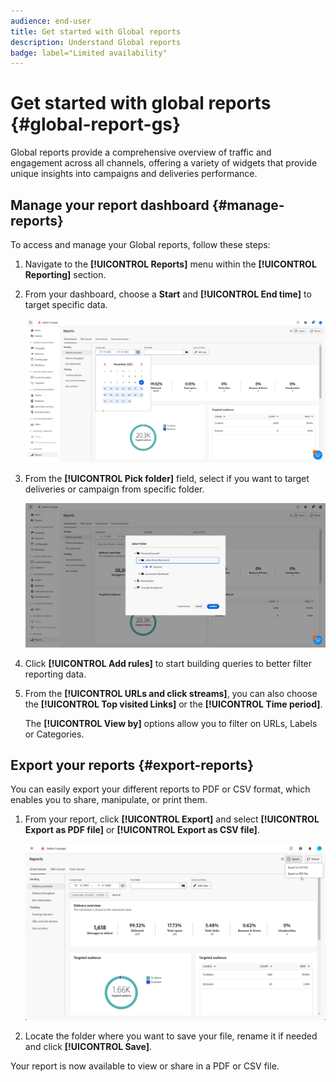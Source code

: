 ```yaml
---
audience: end-user
title: Get started with Global reports
description: Understand Global reports
badge: label="Limited availability"
---
```


# Get started with global reports {#global-report-gs}

Global reports provide a comprehensive overview of traffic and engagement across all channels, offering a variety of widgets that provide unique insights into campaigns and deliveries performance.

## Manage your report dashboard {#manage-reports}

To access and manage your Global reports, follow these steps:

1. Navigate to the **[!UICONTROL Reports]** menu within the **[!UICONTROL Reporting]** section.

1. From your dashboard, choose a **Start** and **[!UICONTROL End time]** to target specific data.

    ![](assets/global_report_manage_1.png)

1. From the **[!UICONTROL Pick folder]** field, select if you want to target deliveries or campaign from specific folder.

    ![](assets/global_report_manage_2.png)

1. Click **[!UICONTROL Add rules]** to start building queries to better filter reporting data.

1. From the **[!UICONTROL URLs and click streams]**, you can also choose the **[!UICONTROL Top visited Links]** or the **[!UICONTROL Time period]**.

    The **[!UICONTROL View by]** options allow you to filter on URLs, Labels or Categories.

## Export your reports {#export-reports}

You can easily export your different reports to PDF or CSV format, which enables you to share, manipulate, or print them.

1. From your report, click **[!UICONTROL Export]** and select **[!UICONTROL Export as PDF file]** or **[!UICONTROL Export as CSV file]**.

    ![](assets/global_report_export.png)

1. Locate the folder where you want to save your file, rename it if needed and click **[!UICONTROL Save]**.

Your report is now available to view or share in a PDF or CSV file.

